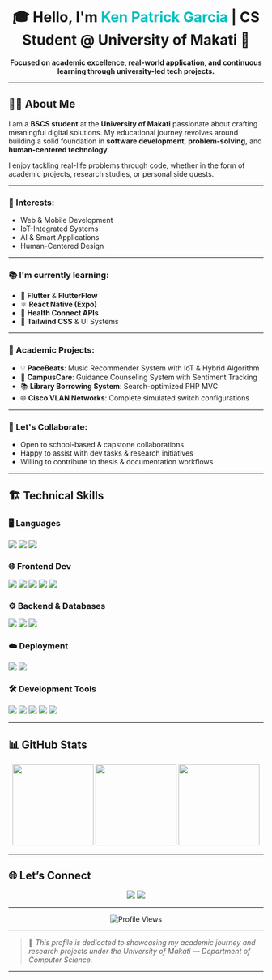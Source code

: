 <!-- ================================================================ -->
<!--                   EDUCATIONAL GITHUB PROFILE README             -->
<!-- ================================================================ -->

<h1 align="center">
  🎓 Hello, I'm <span style="color:#00BFC0">Ken Patrick Garcia</span> | CS Student @ University of Makati 👋
</h1>

<p align="center">
  <strong>Focused on academic excellence, real-world application, and continuous learning through university-led tech projects.</strong>
</p>

---

## 🧑‍💻 About Me

I am a **BSCS student** at the **University of Makati** passionate about crafting meaningful digital solutions. My educational journey revolves around building a solid foundation in **software development**, **problem-solving**, and **human-centered technology**.

I enjoy tackling real-life problems through code, whether in the form of academic projects, research studies, or personal side quests.

---

### 🎯 Interests:
- Web & Mobile Development  
- IoT-Integrated Systems  
- AI & Smart Applications  
- Human-Centered Design

---

### 📚 I'm currently learning:
- 📱 **Flutter** & **FlutterFlow**  
- ⚛️ **React Native (Expo)**  
- 🔌 **Health Connect APIs**  
- 🎨 **Tailwind CSS** & UI Systems

---

### 🧪 Academic Projects:
- 💡 **PaceBeats**: Music Recommender System with IoT & Hybrid Algorithm  
- 🧠 **CampusCare**: Guidance Counseling System with Sentiment Tracking  
- 📚 **Library Borrowing System**: Search-optimized PHP MVC  
- 🌐 **Cisco VLAN Networks**: Complete simulated switch configurations

---

### 🤝 Let's Collaborate:
- Open to school-based & capstone collaborations  
- Happy to assist with dev tasks & research initiatives  
- Willing to contribute to thesis & documentation workflows

---

## 🏗️ Technical Skills

### 🖥️ Languages
<p>
  <img src="https://img.shields.io/badge/JavaScript-F7DF1E?style=flat&logo=javascript&logoColor=black"/>
  <img src="https://img.shields.io/badge/C++-00599C?style=flat&logo=c%2B%2B&logoColor=white"/>
  <img src="https://img.shields.io/badge/Python-3776AB?style=flat&logo=python&logoColor=white"/>
</p>

### 🌐 Frontend Dev
<p>
  <img src="https://img.shields.io/badge/HTML5-E34F26?style=flat&logo=html5&logoColor=white"/>
  <img src="https://img.shields.io/badge/CSS3-1572B6?style=flat&logo=css3&logoColor=white"/>
  <img src="https://img.shields.io/badge/Tailwind_CSS-06B6D4?style=flat&logo=tailwindcss&logoColor=white"/>
  <img src="https://img.shields.io/badge/React_Native-20232A?style=flat&logo=react&logoColor=61DAFB"/>
  <img src="https://img.shields.io/badge/Flutter-02569B?style=flat&logo=flutter&logoColor=white"/>
</p>

### ⚙️ Backend & Databases
<p>
  <img src="https://img.shields.io/badge/PHP-777BB4?style=flat&logo=php&logoColor=white"/>
  <img src="https://img.shields.io/badge/Firebase-FFCA28?style=flat&logo=firebase&logoColor=black"/>
  <img src="https://img.shields.io/badge/Appwrite-F02E65?style=flat&logo=appwrite&logoColor=white"/>
</p>

### ☁️ Deployment
<p>
  <img src="https://img.shields.io/badge/Vercel-000000?style=flat&logo=vercel&logoColor=white"/>
  <img src="https://img.shields.io/badge/Heroku-430098?style=flat&logo=heroku&logoColor=white"/>
</p>

### 🛠 Development Tools
<p>
  <img src="https://img.shields.io/badge/Git-F05032?style=flat&logo=git&logoColor=white"/>
  <img src="https://img.shields.io/badge/Postman-FF6C37?style=flat&logo=postman&logoColor=white"/>
  <img src="https://img.shields.io/badge/WebStorm-000000?style=flat&logo=webstorm&logoColor=white"/>
  <img src="https://img.shields.io/badge/VSCode-007ACC?style=flat&logo=visualstudiocode&logoColor=white"/>
  <img src="https://img.shields.io/badge/FlutterFlow-FF7A59?style=flat&logo=flutter&logoColor=white"/>
</p>

---

## 📊 GitHub Stats

<div align="center">
  <img src="https://github-readme-stats.vercel.app/api?username=kCan1&show_icons=true&theme=radical" height="160" />
  <img src="https://streak-stats.demolab.com?user=kCan1&theme=radical&hide_border=true" height="160" />
  <img src="https://github-readme-stats.vercel.app/api/top-langs/?username=kCan1&layout=compact&theme=radical" height="160" />
</div>

---

## 🌐 Let’s Connect

<p align="center">
  <a href="mailto:kgarcia.a62240916@umak.edu.ph"><img src="https://img.shields.io/badge/Umak%20Email-blue?style=for-the-badge&logo=gmail&logoColor=white" /></a>
  <a href="https://www.linkedin.com/in/ken-patrick-garcia-ba5430285"><img src="https://img.shields.io/badge/LinkedIn-0077B5?style=for-the-badge&logo=linkedin&logoColor=white" /></a>
</p>

---

<p align="center">
  <img src="https://komarev.com/ghpvc/?username=kenpatrick&label=Profile%20views&color=0e75b6&style=flat" alt="Profile Views" />
</p>

---

> 📘 *This profile is dedicated to showcasing my academic journey and research projects under the University of Makati — Department of Computer Science.*

---

